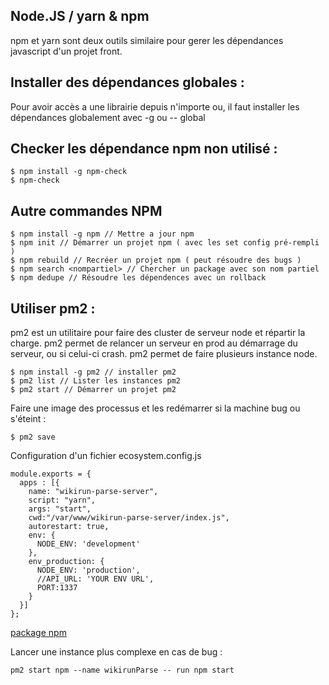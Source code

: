 ## Node.JS / yarn & npm

npm et yarn sont deux outils similaire pour gerer les dépendances javascript d'un projet front.

## Installer des dépendances globales :


Pour avoir accès a une librairie depuis n'importe ou, il faut installer les dépendances globalement avec -g ou -- global


## Checker les dépendance npm non utilisé :


    $ npm install -g npm-check
    $ npm-check


## Autre commandes NPM

    $ npm install -g npm // Mettre a jour npm
    $ npm init // Démarrer un projet npm ( avec les set config pré-rempli )
    $ npm rebuild // Recréer un projet npm ( peut résoudre des bugs )
    $ npm search <nompartiel> // Chercher un package avec son nom partiel
    $ npm dedupe // Résoudre les dépendences avec un rollback

Utiliser pm2 :
--------------------------

pm2 est un utilitaire pour faire des cluster de serveur node et répartir la charge. pm2 permet de relancer un serveur en prod au démarrage du serveur, ou si celui-ci crash. pm2 permet de faire plusieurs instance node.

    $ npm install -g pm2 // installer pm2
    $ pm2 list // Lister les instances pm2
    $ pm2 start // Démarrer un projet pm2


Faire une image des processus et les redémarrer si la machine bug ou s'éteint :

    $ pm2 save


Configuration d'un fichier ecosystem.config.js


    module.exports = {
      apps : [{
        name: "wikirun-parse-server",
        script: "yarn",
        args: "start",
        cwd:"/var/www/wikirun-parse-server/index.js",
        autorestart: true,
        env: {
          NODE_ENV: 'development'
        },
        env_production: {
          NODE_ENV: 'production',
          //API_URL: 'YOUR ENV URL',
          PORT:1337
        }
      }]
    };


[package npm](https://www.npmjs.com/package/npm-check)



Lancer une instance plus complexe en cas de bug :

    pm2 start npm --name wikirunParse -- run npm start
